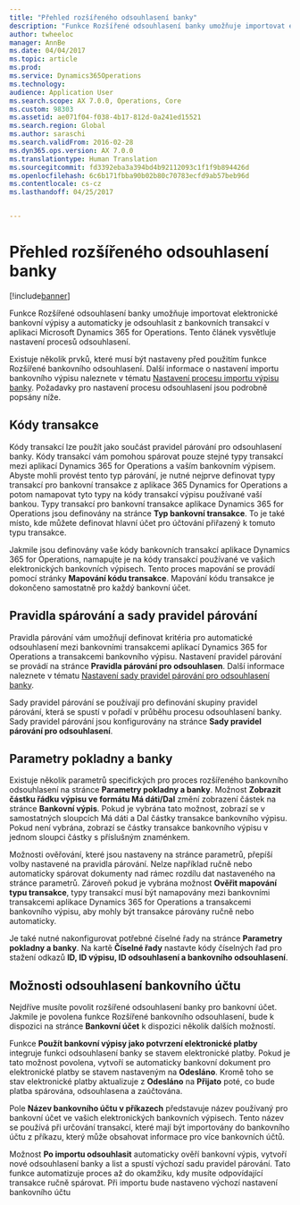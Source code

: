 ```yaml
---
title: "Přehled rozšířeného odsouhlasení banky"
description: "Funkce Rozšířené odsouhlasení banky umožňuje importovat elektronické bankovní výpisy a automaticky je odsouhlasit z bankovních transakcí v aplikaci Microsoft Dynamics 365 for Operations.  Tento článek vysvětluje nastavení procesů odsouhlasení."
author: twheeloc
manager: AnnBe
ms.date: 04/04/2017
ms.topic: article
ms.prod: 
ms.service: Dynamics365Operations
ms.technology: 
audience: Application User
ms.search.scope: AX 7.0.0, Operations, Core
ms.custom: 98303
ms.assetid: ae071f04-f038-4b17-812d-0a241ed15521
ms.search.region: Global
ms.author: saraschi
ms.search.validFrom: 2016-02-28
ms.dyn365.ops.version: AX 7.0.0
ms.translationtype: Human Translation
ms.sourcegitcommit: fd3392eba3a394bd4b92112093c1f1f9b894426d
ms.openlocfilehash: 6c6b171fbba90b02b80c70783ecfd9ab57beb96d
ms.contentlocale: cs-cz
ms.lasthandoff: 04/25/2017


---
```


# <a name="advanced-bank-reconciliation-overview"></a>Přehled rozšířeného odsouhlasení banky

[!include[banner](../includes/banner.md)]


Funkce Rozšířené odsouhlasení banky umožňuje importovat elektronické bankovní výpisy a automaticky je odsouhlasit z bankovních transakcí v aplikaci Microsoft Dynamics 365 for Operations.  Tento článek vysvětluje nastavení procesů odsouhlasení.  

Existuje několik prvků, které musí být nastaveny před použitím funkce Rozšířené bankovního odsouhlasení. Další informace o nastavení importu bankovního výpisu naleznete v tématu [Nastavení procesu importu výpisu banky](set-up-advanced-bank-reconciliation-import-process.md).  Požadavky pro nastavení procesu odsouhlasení jsou podrobně popsány níže.

## <a name="transaction-codes"></a>Kódy transakce
Kódy transakcí lze použít jako součást pravidel párování pro odsouhlasení banky.  Kódy transakcí vám pomohou spárovat pouze stejné typy transakcí mezi aplikací Dynamics 365 for Operations a vaším bankovním výpisem.  Abyste mohli provést tento typ párování, je nutné nejprve definovat typy transakcí pro bankovní transakce z aplikace 365 Dynamics for Operations a potom namapovat tyto typy na kódy transakcí výpisu používané vaší bankou.  Typy transakcí pro bankovní transakce aplikace Dynamics 365 for Operations jsou definovány na stránce **Typ bankovní transakce**.  To je také místo, kde můžete definovat hlavní účet pro účtování přiřazený k tomuto typu transakce. 

Jakmile jsou definovány vaše kódy bankovních transakcí aplikace Dynamics 365 for Operations, namapujte je na kódy transakcí používané ve vašich elektronických bankovních výpisech.  Tento proces mapování se provádí pomocí stránky **Mapování kódu transakce**.  Mapování kódu transakce je dokončeno samostatně pro každý bankovní účet.

## <a name="matching-rules-and-matching-rule-sets"></a>Pravidla spárování a sady pravidel párování
Pravidla párování vám umožňují definovat kritéria pro automatické odsouhlasení mezi bankovními transakcemi aplikací Dynamics 365 for Operations a transakcemi bankovního výpisu.  Nastavení pravidel párování se provádí na stránce **Pravidla párování pro odsouhlasen**.  Další informace naleznete v tématu [Nastavení sady pravidel párování pro odsouhlasení banky](set-up-bank-reconciliation-matching-rules.md). 

Sady pravidel párování se používají pro definování skupiny pravidel párování, která se spustí v pořadí v průběhu procesu odsouhlasení banky.  Sady pravidel párování jsou konfigurovány na stránce **Sady pravidel párování pro odsouhlasení**.

## <a name="cash-and-bank-management-parameters"></a>Parametry pokladny a banky
Existuje několik parametrů specifických pro proces rozšířeného bankovního odsouhlasení na stránce **Parametry pokladny a banky**.  Možnost **Zobrazit částku řádku výpisu ve formátu Má dáti/Dal** změní zobrazení částek na stránce **Bankovní výpis**.  Pokud je vybrána tato možnost, zobrazí se v samostatných sloupcích Má dáti a Dal částky transakce bankovního výpisu.  Pokud není vybrána, zobrazí se částky transakce bankovního výpisu v jednom sloupci částky s příslušným znaménkem. 

Možnosti ověřování, které jsou nastaveny na stránce parametrů, přepíší volby nastavené na pravidla párování.  Nelze například ručně nebo automaticky spárovat dokumenty nad rámec rozdílu dat nastaveného na stránce parametrů.  Zároveň pokud je vybrána možnost **Ověřit mapování typu transakce**, typy transakcí musí být namapovány mezi bankovními transakcemi aplikace Dynamics 365 for Operations a transakcemi bankovního výpisu, aby mohly být transakce párovány ručně nebo automaticky. 

Je také nutné nakonfigurovat potřebné číselné řady na stránce **Parametry pokladny a banky**.  Na kartě **Číselné řady** nastavte kódy číselných řad pro stažení odkazů **ID, ID výpisu, ID odsouhlasení a bankovního odsouhlasení**.

## <a name="bank-account-reconciliation-options"></a>Možnosti odsouhlasení bankovního účtu
Nejdříve musíte povolit rozšířené odsouhlasení banky pro bankovní účet.  Jakmile je povolena funkce Rozšířené bankovního odsouhlasení, bude k dispozici na stránce **Bankovní účet** k dispozici několik dalších možností. 

Funkce **Použít bankovní výpisy jako potvrzení elektronické platby** integruje funkci odsouhlasení banky se stavem elektronické platby.  Pokud je tato možnost povolena, vytvoří se automaticky bankovní dokument pro elektronické platby se stavem nastaveným na **Odesláno**.  Kromě toho se stav elektronické platby aktualizuje z **Odesláno** na **Přijato** poté, co bude platba spárována, odsouhlasena a zaúčtována. 

Pole **Název bankovního účtu v příkazech** představuje název používaný pro bankovní účet ve vašich elektronických bankovních výpisech.  Tento název se používá při určování transakcí, které mají být importovány do bankovního účtu z příkazu, který může obsahovat informace pro více bankovních účtů. 

Možnost **Po importu odsouhlasit** automaticky ověří bankovní výpis, vytvoří nové odsouhlasení banky a list a spustí výchozí sadu pravidel párování.  Tato funkce automatizuje proces až do okamžiku, kdy musíte odpovídající transakce ručně spárovat.  Při importu bude nastaveno výchozí nastavení bankovního účtu





